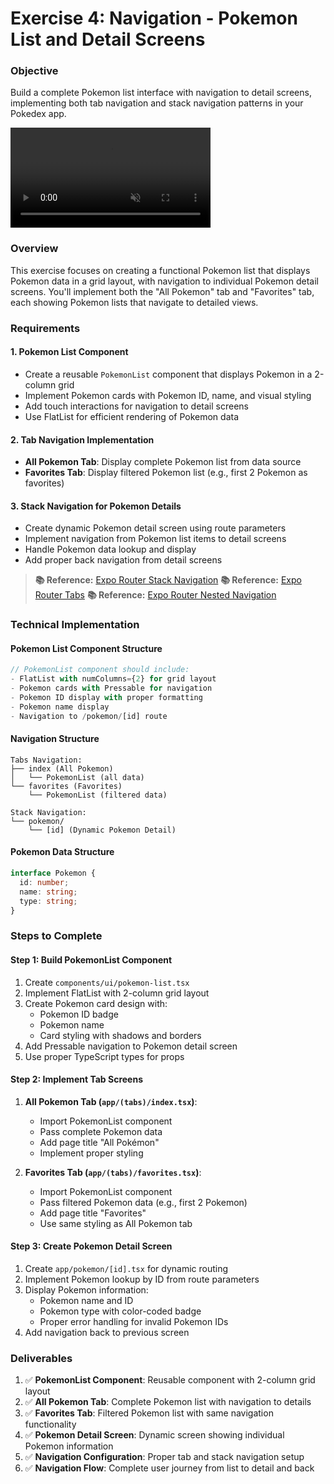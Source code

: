 # Exercise 4: Navigation - Pokemon List and Detail Screens

### Objective
Build a complete Pokemon list interface with navigation to detail screens, implementing both tab navigation and stack navigation patterns in your Pokedex app.

<video src="../assets/stack-navigation.mp4" width="320" controls loop muted autoplay></video>

### Overview
This exercise focuses on creating a functional Pokemon list that displays Pokemon data in a grid layout, with navigation to individual Pokemon detail screens. You'll implement both the "All Pokemon" tab and "Favorites" tab, each showing Pokemon lists that navigate to detailed views.

### Requirements

#### 1. Pokemon List Component
- Create a reusable `PokemonList` component that displays Pokemon in a 2-column grid
- Implement Pokemon cards with Pokemon ID, name, and visual styling
- Add touch interactions for navigation to detail screens
- Use FlatList for efficient rendering of Pokemon data

#### 2. Tab Navigation Implementation
- **All Pokemon Tab**: Display complete Pokemon list from data source
- **Favorites Tab**: Display filtered Pokemon list (e.g., first 2 Pokemon as favorites)

#### 3. Stack Navigation for Pokemon Details
- Create dynamic Pokemon detail screen using route parameters
- Implement navigation from Pokemon list items to detail screens
- Handle Pokemon data lookup and display
- Add proper back navigation from detail screens

> **📚 Reference:** [Expo Router Stack Navigation](https://docs.expo.dev/router/advanced/stack/)
> **📚 Reference:** [Expo Router Tabs](https://docs.expo.dev/router/advanced/tabs/)
> **📚 Reference:** [Expo Router Nested Navigation](https://docs.expo.dev/router/advanced/nesting-navigators/)

### Technical Implementation

#### Pokemon List Component Structure
```typescript
// PokemonList component should include:
- FlatList with numColumns={2} for grid layout
- Pokemon cards with Pressable for navigation
- Pokemon ID display with proper formatting
- Pokemon name display
- Navigation to /pokemon/[id] route
```

#### Navigation Structure
```
Tabs Navigation:
├── index (All Pokemon)
│   └── PokemonList (all data)
└── favorites (Favorites)
    └── PokemonList (filtered data)

Stack Navigation:
└── pokemon/
    └── [id] (Dynamic Pokemon Detail)
```

#### Pokemon Data Structure
```typescript
interface Pokemon {
  id: number;
  name: string;
  type: string;
}
```

### Steps to Complete

#### Step 1: Build PokemonList Component
1. Create `components/ui/pokemon-list.tsx`
2. Implement FlatList with 2-column grid layout
3. Create Pokemon card design with:
   - Pokemon ID badge
   - Pokemon name
   - Card styling with shadows and borders
4. Add Pressable navigation to Pokemon detail screen
5. Use proper TypeScript types for props

#### Step 2: Implement Tab Screens
1. **All Pokemon Tab (`app/(tabs)/index.tsx`)**:
   - Import PokemonList component
   - Pass complete Pokemon data
   - Add page title "All Pokémon"
   - Implement proper styling

2. **Favorites Tab (`app/(tabs)/favorites.tsx`)**:
   - Import PokemonList component
   - Pass filtered Pokemon data (e.g., first 2 Pokemon)
   - Add page title "Favorites"
   - Use same styling as All Pokemon tab

#### Step 3: Create Pokemon Detail Screen
1. Create `app/pokemon/[id].tsx` for dynamic routing
2. Implement Pokemon lookup by ID from route parameters
3. Display Pokemon information:
   - Pokemon name and ID
   - Pokemon type with color-coded badge
   - Proper error handling for invalid Pokemon IDs
4. Add navigation back to previous screen

### Deliverables

1. ✅ **PokemonList Component**: Reusable component with 2-column grid layout
2. ✅ **All Pokemon Tab**: Complete Pokemon list with navigation to details
3. ✅ **Favorites Tab**: Filtered Pokemon list with same navigation functionality
4. ✅ **Pokemon Detail Screen**: Dynamic screen showing individual Pokemon information
5. ✅ **Navigation Configuration**: Proper tab and stack navigation setup
6. ✅ **Navigation Flow**: Complete user journey from list to detail and back